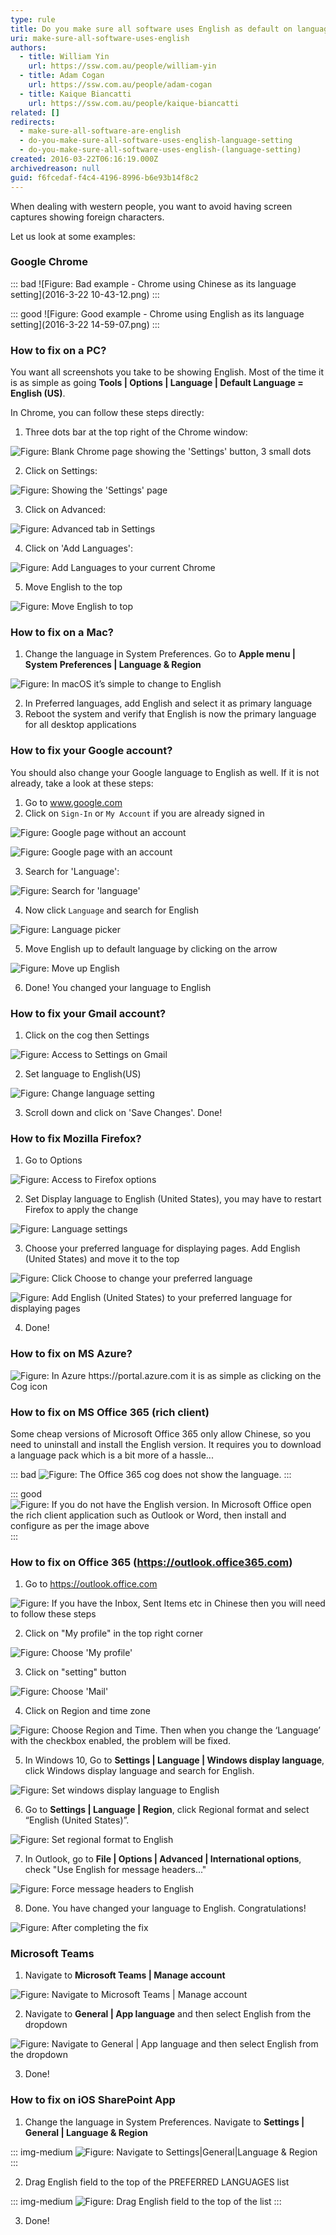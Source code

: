 ```yaml
---
type: rule
title: Do you make sure all software uses English as default on language settings?
uri: make-sure-all-software-uses-english
authors:
  - title: William Yin
    url: https://ssw.com.au/people/william-yin
  - title: Adam Cogan
    url: https://ssw.com.au/people/adam-cogan
  - title: Kaique Biancatti
    url: https://ssw.com.au/people/kaique-biancatti
related: []
redirects:
  - make-sure-all-software-are-english
  - do-you-make-sure-all-software-uses-english-language-setting
  - do-you-make-sure-all-software-uses-english-(language-setting)
created: 2016-03-22T06:16:19.000Z
archivedreason: null
guid: f6fcedaf-f4c4-4196-8996-b6e93b14f8c2
---
```

When dealing with western people, you want to avoid having screen captures showing foreign characters.

Let us look at some examples: 

<!--endintro-->

### Google Chrome

::: bad
!\[Figure: Bad example - Chrome using Chinese as its language setting](2016-3-22 10-43-12.png)
:::

::: good
!\[Figure: Good example - Chrome using English as its language setting](2016-3-22 14-59-07.png)
:::

### How to fix on a PC?

You want all screenshots you take to be showing English. Most of the time it is as simple as going **Tools | Options | Language | Default Language = English (US)**.

In Chrome, you can follow these steps directly:

1. Three dots bar at the top right of the Chrome window: 
       

  ![Figure: Blank Chrome page showing the 'Settings' button, 3 small dots](chroooome.jpg)

2. Click on Settings: 

  ![Figure: Showing the 'Settings' page](ssw12.png)

3. Click on Advanced: 

  ![Figure: Advanced tab in Settings](ssw13.png)

4. Click on 'Add Languages': 

  ![Figure: Add Languages to your current Chrome](ssw14.png)

5. Move English to the top 

  ![Figure: Move English to top](ChromeEnOnTop.png)

### How to fix on a Mac?

1. Change the language in System Preferences. Go to **Apple menu | System Preferences | Language & Region**

  ![Figure: In macOS it’s simple to change to English](WX20180906-111514@2x.png)

2. In Preferred languages, add English and select it as primary language
3. Reboot the system and verify that English is now the primary language for all desktop applications

### How to fix your Google account?

You should also change your Google language to English as well. If it is not already, take a look at these steps:

1. Go to www.google.com
2. Click on `Sign-In` or `My Account` if you are already signed in 

  ![Figure: Google page without an account](ssw1.png)

  ![Figure: Google page with an account](ssw2.png)

3. Search for 'Language': 

  ![Figure: Search for 'language'](GoogleAccountSearch.png)

4. Now click `Language` and search for English 

  ![Figure: Language picker](GoogleAccountAdd.png)

5. Move English up to default language by clicking on the arrow

  ![Figure: Move up English](GoogleAccountMoveUp.png)

6. Done! You changed your language to English

### How to fix your Gmail account?

1. Click on the cog then Settings 

  ![Figure: Access to Settings on Gmail](Gmail1.png)

2. Set language to English(US) 

  ![Figure: Change language setting](Gmail2.png)

3. Scroll down and click on 'Save Changes'. Done!

### How to fix Mozilla Firefox?

1. Go to Options 

  ![Figure: Access to Firefox options](Firefox1.png)

2. Set Display language to English (United States), you may have to restart Firefox to apply the change 

  ![Figure: Language settings](Firefox2.png)

3. Choose your preferred language for displaying pages. Add English (United States) and move it to the top 

  ![Figure: Click Choose to change your preferred language](Firefox3a.png)

  ![Figure: Add English (United States) to your preferred language for displaying pages](Firefox3.png)

4. Done!

### How to fix on MS Azure?

  ![Figure: In Azure https://portal.azure.com it is as simple as clicking on the Cog icon](Azure.png)

### How to fix on MS Office 365 (rich client)

Some cheap versions of Microsoft Office 365 only allow Chinese, so you need to uninstall and install the English version. It requires you to download a language pack which is a bit more of a hassle...

  ::: bad
  ![Figure: The Office 365 cog does not show the language. ](office365.png)
  :::

  ::: good
  ![Figure: If you do not have the English version. In Microsoft Office open the rich client application such as Outlook or Word, then install and configure as per the image above](3.png)
  :::

### How to fix on Office 365 (https://outlook.office365.com)

1. Go to https://outlook.office.com  

  ![Figure: If you have the Inbox, Sent Items etc in Chinese then you will need to follow these steps](screenshot.png)

2. Click on "My profile" in the top right corner  

  ![Figure: Choose 'My profile'](screenshot-step1.png)

3. Click on "setting" button  

  ![Figure: Choose 'Mail'](screenshot-step2.png)

4. Click on Region and time zone  

  ![Figure: Choose Region and Time. Then when you change the ‘Language’ with the checkbox enabled, the problem will be fixed.](screenshot-step3.png)

5. In Windows 10, Go to **Settings | Language | Windows display language**, click Windows display language and search for English.  

  ![Figure: Set windows display language to English](LanguageSettingForWin10.png)

6. Go to **Settings | Language | Region**, click Regional format and select “English (United States)”.    

  ![Figure: Set regional format to English](RegionalFormatSettingForWin10.png)

7. In Outlook, go to **File | Options | Advanced | International options**, check "Use English for message headers..."

  ![Figure: Force message headers to English](outlook_options_headers.png)

8. Done. You have changed your language to English. Congratulations!  

  ![Figure: After completing the fix](screenshot-finished.png)

### Microsoft Teams

1. Navigate to **Microsoft Teams | Manage account**

  ![Figure: Navigate to Microsoft Teams | Manage account](TeamsManageAccount.png)

2. Navigate to **General | App language** and then select English from the dropdown

  ![Figure: Navigate to General | App language and then select English from the dropdown](TeamsChangeLanguage.png)

3. Done!

### How to fix on iOS SharePoint App

1. Change the language in System Preferences. Navigate to **Settings | General | Language & Region**

  ::: img-medium
  ![Figure: Navigate to Settings|General|Language & Region](iossetting.png)
  :::

2. Drag English field to the top of the PREFERRED LANGUAGES list

  ::: img-medium
  ![Figure: Drag English field to the top of the list](iossettinglanguage.jpg)
  :::

3. Done!